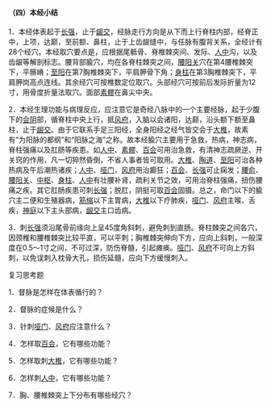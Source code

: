 #### （四）本经小结

1．本经体表起于[长强](https://www.gmzyjc.com/read/zjs/zjs3.2.2-0.0.1.3.1.md)，止于[龈交](https://www.gmzyjc.com/read/zjs/zjs3.2.2-0.0.1.3.28.md)，经脉走行方向是从下而上行脊柱内部，经脊正中，上项，达巅，至前额、鼻柱，止于上齿龈缝中，与任脉有腹背关系，全经计有28个经穴。本经取穴要点是，应根据尾骶骨、脊椎棘突间、发际、[人中](https://www.gmzyjc.com/read/zjs/zjs3.2.2-0.0.1.3.26.md)沟，以及齿龈等解剖标志。腰背部腧穴，均在各脊柱棘突之间，[腰阳关](https://www.gmzyjc.com/read/zjs/zjs3.2.2-0.0.1.3.3.md)穴在第4腰椎棘突下，平髂嵴；[至阳](https://www.gmzyjc.com/read/zjs/zjs3.2.2-0.0.1.3.9.md)在第7胸椎棘突下，平肩胛骨下角；[身柱](https://www.gmzyjc.com/read/zjs/zjs3.2.2-0.0.1.3.12.md)在第3胸椎棘突下，平肩胛岗高点连线。其余经穴可按椎数定位取穴。头部经穴可按前后发际折量为12寸，用骨度折量法取穴。面部[素髎](https://www.gmzyjc.com/read/zjs/zjs3.2.2-0.0.1.3.25.md)在鼻尖中央。

2．本经生理功能与病理反应，应注意它是奇经八脉中的一个主要经脉，起于少腹下的[会阴](https://www.gmzyjc.com/read/zjs/zjs3.2.1-0.1.1.3.1.md)部，循脊柱中央上行，抵[风府](https://www.gmzyjc.com/read/zjs/zjs3.2.2-0.0.1.3.16.md)，入脑以会诸阳，达巅，沿头额下额至鼻柱，止于[龈交](https://www.gmzyjc.com/read/zjs/zjs3.2.2-0.0.1.3.28.md)。由于它联系手足三阳经，全身阳经之经气皆交会于[大椎](https://www.gmzyjc.com/read/zjs/zjs3.2.2-0.0.1.3.14.md)，故素有“为阳脉的都纲”和“阳脉之海”之称。故本经腧穴主要用于急救，热病，神志病，脊柱强痛以及肛肠等疾患。如[人中](https://www.gmzyjc.com/read/zjs/zjs3.2.2-0.0.1.3.26.md)、[素髎](https://www.gmzyjc.com/read/zjs/zjs3.2.2-0.0.1.3.25.md)、[百会](https://www.gmzyjc.com/read/zjs/zjs3.2.2-0.0.1.3.20.md)可用治急救，有清神志疏厥逆、开关窍的作用，凡一切猝然昏倒，不省人事者皆可取用。[大椎](https://www.gmzyjc.com/read/zjs/zjs3.2.2-0.0.1.3.14.md)、[陶道](https://www.gmzyjc.com/read/zjs/zjs3.2.2-0.0.1.3.13.md)、[至阳](https://www.gmzyjc.com/read/zjs/zjs3.2.2-0.0.1.3.9.md)可治各种热病及午后潮热诸疾；[人中](https://www.gmzyjc.com/read/zjs/zjs3.2.2-0.0.1.3.26.md)、[哑门](https://www.gmzyjc.com/read/zjs/zjs3.2.2-0.0.1.3.15.md)，[风府](https://www.gmzyjc.com/read/zjs/zjs3.2.2-0.0.1.3.16.md)用治癫狂；[百会](https://www.gmzyjc.com/read/zjs/zjs3.2.2-0.0.1.3.20.md)、[长强](https://www.gmzyjc.com/read/zjs/zjs3.2.2-0.0.1.3.1.md)可止痫发；[腰俞](https://www.gmzyjc.com/read/zjs/zjs3.2.2-0.0.1.3.2.md)、[腰阳关](https://www.gmzyjc.com/read/zjs/zjs3.2.2-0.0.1.3.3.md)、[中枢](https://www.gmzyjc.com/read/zjs/zjs3.2.2-0.0.1.3.7.md)、[身柱](https://www.gmzyjc.com/read/zjs/zjs3.2.2-0.0.1.3.12.md)、[人中](https://www.gmzyjc.com/read/zjs/zjs3.2.2-0.0.1.3.26.md)有壮腰补肾，疏利关节之效，可用治脊柱强痛，扭伤腰痛之疾。其它肛肠疾患可刺[长强](https://www.gmzyjc.com/read/zjs/zjs3.2.2-0.0.1.3.1.md)；脱肛，阴挺可取[百会](https://www.gmzyjc.com/read/zjs/zjs3.2.2-0.0.1.3.20.md)固摄。总之，命门以下的腧穴主二便和生殖器病，[筋缩](https://www.gmzyjc.com/read/zjs/zjs3.2.2-0.0.1.3.8.md)以下主胃病，[大椎](https://www.gmzyjc.com/read/zjs/zjs3.2.2-0.0.1.3.14.md)以下疗肺疾，[哑门](https://www.gmzyjc.com/read/zjs/zjs3.2.2-0.0.1.3.15.md)、[风府](https://www.gmzyjc.com/read/zjs/zjs3.2.2-0.0.1.3.16.md)主喉、舌疾，[神庭](https://www.gmzyjc.com/read/zjs/zjs3.2.2-0.0.1.3.24.md)以下主头部病，[龈交](https://www.gmzyjc.com/read/zjs/zjs3.2.2-0.0.1.3.28.md)主口齿病。

3．刺[长强](https://www.gmzyjc.com/read/zjs/zjs3.2.2-0.0.1.3.1.md)须沿尾骨前缘向上呈45度角斜刺，避免刺到直肠。脊柱棘突之间各穴，因颈椎和腰椎棘突比较平直，可以平刺；胸椎棘突伸向下方，应向上斜刺，一般深度在0.5～1寸之间，不可过深，防伤脊髓，引起瘫痪。[哑门](https://www.gmzyjc.com/read/zjs/zjs3.2.2-0.0.1.3.15.md)、[风府](https://www.gmzyjc.com/read/zjs/zjs3.2.2-0.0.1.3.16.md)不可向上方斜刺，以免误刺入枕骨大孔，损伤延髓，应向下方缓慢刺入。

复习思考题

1．督脉是怎样在体表循行的？

2．督脉的症候是什么？

3．针刺[哑门](https://www.gmzyjc.com/read/zjs/zjs3.2.2-0.0.1.3.15.md)、[风府](https://www.gmzyjc.com/read/zjs/zjs3.2.2-0.0.1.3.16.md)应注意什么？

4．怎样取[百会](https://www.gmzyjc.com/read/zjs/zjs3.2.2-0.0.1.3.20.md)，它有哪些功能？

5．怎样取刺[大椎](https://www.gmzyjc.com/read/zjs/zjs3.2.2-0.0.1.3.14.md)，它有哪些功能？

6．怎样刺[人中](https://www.gmzyjc.com/read/zjs/zjs3.2.2-0.0.1.3.26.md)，它有哪些功能？

7．胸、腰椎棘突上下分布有哪些经穴？
